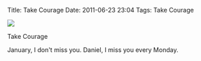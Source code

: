 Title: Take Courage
Date: 2011-06-23 23:04
Tags: Take Courage


![](/images/P1000210.jpg)

Take Courage
 

January, I don't miss you. Daniel, I miss you every Monday. 
